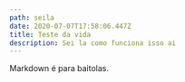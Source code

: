 ```yaml
---
path: seila
date: 2020-07-07T17:58:06.447Z
title: Teste da vida
description: Sei la como funciona isso ai
---
```

Markdown é para baitolas.